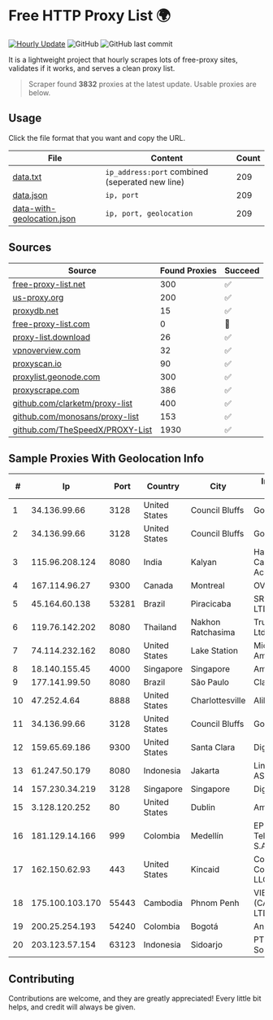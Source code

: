 
# Free HTTP Proxy List 🌍

[![Hourly Update](https://github.com/mertguvencli/http-proxy-list/actions/workflows/main.yml/badge.svg?branch=main)](https://github.com/mertguvencli/http-proxy-list/actions/workflows/main.yml)
![GitHub](https://img.shields.io/github/license/mertguvencli/http-proxy-list)
![GitHub last commit](https://img.shields.io/github/last-commit/mertguvencli/http-proxy-list)

It is a lightweight project that hourly scrapes lots of free-proxy sites, validates if it works, and serves a clean proxy list.


> Scraper found **3832** proxies at the latest update. Usable proxies are below.

## Usage

Click the file format that you want and copy the URL.


|File|Content|Count|
|----|-------|-----|
|[data.txt](https://raw.githubusercontent.com/mertguvencli/http-proxy-list/main/proxy-list/data.txt)|`ip_address:port` combined (seperated new line)|209|
|[data.json](https://raw.githubusercontent.com/mertguvencli/http-proxy-list/main/proxy-list/data.json)|`ip, port`|209|
|[data-with-geolocation.json](https://raw.githubusercontent.com/mertguvencli/http-proxy-list/main/proxy-list/data-with-geolocation.json)|`ip, port, geolocation`|209|

## Sources

|Source|Found Proxies|Succeed|
|------|-------------|-------|
|[free-proxy-list.net](https://free-proxy-list.net)|300|✅|
|[us-proxy.org](https://www.us-proxy.org)|200|✅|
|[proxydb.net](http://proxydb.net)|15|✅|
|[free-proxy-list.com](https://free-proxy-list.com/?page=&port=&type%5B%5D=http&type%5B%5D=https&up_time=0&search=Search)|0|🚫|
|[proxy-list.download](https://www.proxy-list.download/HTTP)|26|✅|
|[vpnoverview.com](https://vpnoverview.com/privacy/anonymous-browsing/free-proxy-servers)|32|✅|
|[proxyscan.io](https://www.proxyscan.io)|90|✅|
|[proxylist.geonode.com](https://proxylist.geonode.com/api/proxy-list?limit=300&page=1&sort_by=lastChecked&sort_type=desc&protocols=http,https)|300|✅|
|[proxyscrape.com](https://api.proxyscrape.com/v2/?request=displayproxies&protocol=http&timeout=10000&country=all&ssl=all&anonymity=all)|386|✅|
|[github.com/clarketm/proxy-list](https://raw.githubusercontent.com/clarketm/proxy-list/master/proxy-list-raw.txt)|400|✅|
|[github.com/monosans/proxy-list](https://raw.githubusercontent.com/monosans/proxy-list/main/proxies/http.txt)|153|✅|
|[github.com/TheSpeedX/PROXY-List](https://raw.githubusercontent.com/TheSpeedX/PROXY-List/master/http.txt)|1930|✅|


## Sample Proxies With Geolocation Info

|#|Ip|Port|Country|City|Internet Service Provider|
|-|--|----|-------|----|-------------------------|
|1|34.136.99.66|3128|United States|Council Bluffs|Google LLC|
|2|34.136.99.66|3128|United States|Council Bluffs|Google LLC|
|3|115.96.208.124|8080|India|Kalyan|Hathway IP over Cable Internet Access|
|4|167.114.96.27|9300|Canada|Montreal|OVH SAS|
|5|45.164.60.138|53281|Brazil|Piracicaba|SRG TELECOM LTDA|
|6|119.76.142.202|8080|Thailand|Nakhon Ratchasima|True Internet Co., Ltd.|
|7|74.114.232.162|8080|United States|Lake Station|Midwest Telecom of America, Inc|
|8|18.140.155.45|4000|Singapore|Singapore|Amazon.com, Inc.|
|9|177.141.99.50|8080|Brazil|São Paulo|Claro S.A.|
|10|47.252.4.64|8888|United States|Charlottesville|Alibaba.com LLC|
|11|34.136.99.66|3128|United States|Council Bluffs|Google LLC|
|12|159.65.69.186|9300|United States|Santa Clara|DigitalOcean, LLC|
|13|61.247.50.179|8080|Indonesia|Jakarta|Linknet-Fastnet ASN|
|14|157.230.34.219|3128|Singapore|Singapore|DigitalOcean, LLC|
|15|3.128.120.252|80|United States|Dublin|Amazon.com, Inc.|
|16|181.129.14.166|999|Colombia|Medellín|EPM Telecomunicaciones S.A. E.S.P.|
|17|162.150.62.93|443|United States|Kincaid|Comcast Cable Communications, LLC|
|18|175.100.103.170|55443|Cambodia|Phnom Penh|VIETTEL (CAMBODIA) PTE., LTD|
|19|200.25.254.193|54240|Colombia|Bogotá|Andinet ON Line|
|20|203.123.57.154|63123|Indonesia|Sidoarjo|PT Maxindo Mitra Solusi|



## Contributing

Contributions are welcome, and they are greatly appreciated! Every
little bit helps, and credit will always be given.

